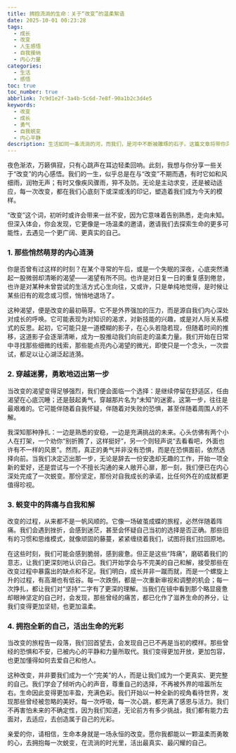 ```yaml
---
title: 拥抱流淌的生命：关于“改变”的温柔絮语
date: 2025-10-01 00:23:28
tags:
  - 成长
  - 改变
  - 人生感悟
  - 自我接纳
  - 内心力量
categories:
  - 生活
  - 感悟
toc: true
toc_number: true
abbrlink: 7c9d1e2f-3a4b-5c6d-7e8f-90a1b2c3d4e5
keywords:
  - 改变
  - 成长
  - 勇气
  - 自我蜕变
  - 内心平静
description: 生活如同一条流淌的河，而我们，是河中不断被雕琢的石子。这篇文章将带你深入探讨“改变”的温柔力量，从内心深处的抗拒到勇敢的接纳，再到蜕变后的自我和解。它不是关于宏大的事件，而是关于那些悄无声息却深刻影响我们的内心涟漪，关于如何在每一次变化中，找到更真实的自己，并最终拥抱一份宁静而坚韧的成长。
---
```


夜色渐浓，万籁俱寂，只有心跳声在耳边轻柔回响。此刻，我想与你分享一些关于“改变”的内心感悟。我们的一生，似乎总是在与“改变”不期而遇，有时它如和风细雨，润物无声；有时又像疾风骤雨，猝不及防。无论是主动求变，还是被动适应，每一次改变，都在我们心底刻下或深或浅的印记，塑造着我们成为今天的模样。

“改变”这个词，初听时或许会带来一丝不安，因为它意味着告别熟悉，走向未知。但深入体会，你会发现，它更像是一场温柔的邀请，邀请我们去探索生命的更多可能性，去遇见一个更广阔、更真实的自己。

### 1. 那些悄然萌芽的内心涟漪

你是否曾有过这样的时刻？在某个寻常的午后，或是一个失眠的深夜，心底突然涌起一股微弱却清晰的渴望——渴望有所不同。也许是对日复一日的重复感到倦怠，也许是对某种未曾尝试的生活方式心生向往，又或许，只是单纯地觉得，是时候让某些旧有的观念或习惯，悄悄地退场了。

这种渴望，便是改变的最初萌芽。它不是外界强加的压力，而是源自我们内心深处对成长的呼唤。它可能表现为对知识的渴求，对新技能的兴趣，或是对人际关系模式的反思。起初，它可能只是一道模糊的影子，在心头若隐若现，但随着时间的推移，这道影子会逐渐清晰，成为一股推动我们向前走的温柔力量。我们开始在日常中寻找那些细微的线索，那些能点亮内心渴望的微光，即使只是一个念头，一次尝试，都足以让心湖泛起涟漪。

### 2. 穿越迷雾，勇敢地迈出第一步

当改变的渴望变得足够强烈，我们便会面临一个选择：是继续停留在舒适区，任由渴望在心底沉睡；还是鼓起勇气，穿越那片名为“未知”的迷雾。这第一步，往往是最艰难的。它可能伴随着自我怀疑，伴随着对失败的恐惧，甚至伴随着周围人的不解。

我深知那种挣扎：一边是熟悉的安稳，一边是充满挑战的未来。心头仿佛有两个小人在打架，一个劝你“别折腾了，这样挺好”，另一个则轻声说“去看看吧，外面也许有不一样的风景”。然而，真正的勇气并非没有恐惧，而是在恐惧面前，依然选择向前。当我们决定迈出那一步，无论是辞去一份安逸却无趣的工作，开始一项全新的爱好，还是尝试与一个不擅长沟通的亲人敞开心扉，那一刻，我们便已在内心深处完成了一次蜕变。那份坚定，那份对自我成长的承诺，比任何外在的成就都更值得珍视。

### 3. 蜕变中的阵痛与自我和解

改变的过程，从来都不是一帆风顺的。它像一场破茧成蝶的旅程，必然伴随着阵痛。我们会遇到挫折，会感到迷茫，甚至会怀疑自己当初的选择是否正确。那些旧有的习惯和思维模式，就像顽固的藤蔓，紧紧缠绕着我们，试图将我们拉回原地。

在这些时刻，我们可能会感到脆弱，感到疲惫。但正是这些“阵痛”，磨砺着我们的意志，让我们更深刻地认识自己。我们开始学会与不完美的自己和解，接受那些在改变过程中暴露出的缺点和不足。我们明白，成长并非一蹴而就，而是一个螺旋上升的过程，有高潮也有低谷。每一次跌倒，都是一次重新审视和调整的机会；每一次挣扎，都让我们对“坚持”二字有了更深的理解。当我们在镜中看到那个略显疲惫却眼神坚定的自己时，会发现，那些曾经的痛苦，都已化作了滋养生命的养分，让我们变得更加坚韧，也更加温柔。

### 4. 拥抱全新的自己，活出生命的光彩

当改变的旅程告一段落，我们回首望去，会发现自己已不再是当初的模样。那些曾经的恐惧和不安，已被内心的平静和力量所取代。我们变得更加开放，更加包容，也更加懂得如何去爱自己和他人。

这种改变，并非要我们成为一个“完美”的人，而是让我们成为一个更真实、更完整的自己。我们学会了倾听内心的声音，尊重自己的选择，不再被外界的喧嚣所左右。生命因此变得更加丰盈，充满色彩。我们开始以一种全新的视角看待世界，发现那些曾经被忽略的美好。每一次呼吸，每一次心跳，都充满了感恩与活力。我们不再害怕未来的不确定性，因为我们知道，无论前方有多少挑战，我们都有能力去面对，去适应，去创造属于自己的光彩。

亲爱的你，请相信，生命本身就是一场永恒的改变。愿你我都能以一颗温柔而勇敢的心，去拥抱每一次蜕变，在流淌的时光里，活出最真实、最闪耀的自己。